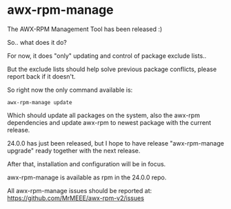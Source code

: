 # awx-rpm-manage

The AWX-RPM Management Tool has been released :)

So.. what does it do?

For now, it does "only" updating and control of package exclude lists..

But the exclude lists should help solve previous package conflicts, please report back if it doesn't.

So right now the only command available is:

```awx-rpm-manage update```

Which should update all packages on the system, also the awx-rpm dependencies and update awx-rpm to newest package with the current release.

24.0.0 has just been released, but I hope to have release "awx-rpm-manage upgrade" ready together with the next release.

After that, installation and configuration will be in focus.

awx-rpm-manage is available as rpm in the 24.0.0 repo.

All awx-rpm-manage issues should be reported at: https://github.com/MrMEEE/awx-rpm-v2/issues
